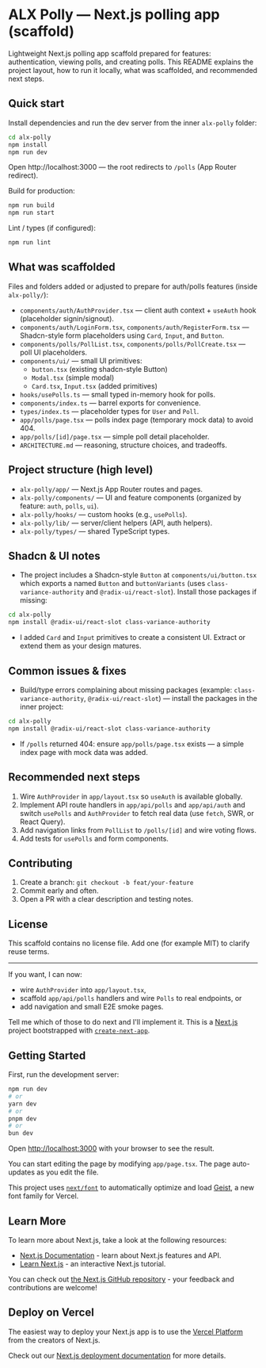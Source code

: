 # ALX Polly — Next.js polling app (scaffold)

Lightweight Next.js polling app scaffold prepared for features: authentication, viewing polls, and creating polls. This README explains the project layout, how to run it locally, what was scaffolded, and recommended next steps.

## Quick start

Install dependencies and run the dev server from the inner `alx-polly` folder:

```bash
cd alx-polly
npm install
npm run dev
```

Open http://localhost:3000 — the root redirects to `/polls` (App Router redirect).

Build for production:

```bash
npm run build
npm run start
```

Lint / types (if configured):

```bash
npm run lint
```

## What was scaffolded

Files and folders added or adjusted to prepare for auth/polls features (inside `alx-polly/`):

- `components/auth/AuthProvider.tsx` — client auth context + `useAuth` hook (placeholder signin/signout).
- `components/auth/LoginForm.tsx`, `components/auth/RegisterForm.tsx` — Shadcn-style form placeholders using `Card`, `Input`, and `Button`.
- `components/polls/PollList.tsx`, `components/polls/PollCreate.tsx` — poll UI placeholders.
- `components/ui/` — small UI primitives:
  - `button.tsx` (existing shadcn-style Button)
  - `Modal.tsx` (simple modal)
  - `Card.tsx`, `Input.tsx` (added primitives)
- `hooks/usePolls.ts` — small typed in-memory hook for polls.
- `components/index.ts` — barrel exports for convenience.
- `types/index.ts` — placeholder types for `User` and `Poll`.
- `app/polls/page.tsx` — polls index page (temporary mock data) to avoid 404.
- `app/polls/[id]/page.tsx` — simple poll detail placeholder.
- `ARCHITECTURE.md` — reasoning, structure choices, and tradeoffs.

## Project structure (high level)

- `alx-polly/app/` — Next.js App Router routes and pages.
- `alx-polly/components/` — UI and feature components (organized by feature: `auth`, `polls`, `ui`).
- `alx-polly/hooks/` — custom hooks (e.g., `usePolls`).
- `alx-polly/lib/` — server/client helpers (API, auth helpers).
- `alx-polly/types/` — shared TypeScript types.

## Shadcn & UI notes

- The project includes a Shadcn-style `Button` at `components/ui/button.tsx` which exports a named `Button` and `buttonVariants` (uses `class-variance-authority` and `@radix-ui/react-slot`). Install those packages if missing:

```bash
cd alx-polly
npm install @radix-ui/react-slot class-variance-authority
```

- I added `Card` and `Input` primitives to create a consistent UI. Extract or extend them as your design matures.

## Common issues & fixes

- Build/type errors complaining about missing packages (example: `class-variance-authority`, `@radix-ui/react-slot`) — install the packages in the inner project:

```bash
cd alx-polly
npm install @radix-ui/react-slot class-variance-authority
```

- If `/polls` returned 404: ensure `app/polls/page.tsx` exists — a simple index page with mock data was added.

## Recommended next steps

1. Wire `AuthProvider` in `app/layout.tsx` so `useAuth` is available globally.
2. Implement API route handlers in `app/api/polls` and `app/api/auth` and switch `usePolls` and `AuthProvider` to fetch real data (use `fetch`, SWR, or React Query).
3. Add navigation links from `PollList` to `/polls/[id]` and wire voting flows.
4. Add tests for `usePolls` and form components.

## Contributing

1. Create a branch: `git checkout -b feat/your-feature`
2. Commit early and often.
3. Open a PR with a clear description and testing notes.

## License

This scaffold contains no license file. Add one (for example MIT) to clarify reuse terms.

---

If you want, I can now:
- wire `AuthProvider` into `app/layout.tsx`,
- scaffold `app/api/polls` handlers and wire `Polls` to real endpoints, or
- add navigation and small E2E smoke pages.

Tell me which of those to do next and I'll implement it.
This is a [Next.js](https://nextjs.org) project bootstrapped with [`create-next-app`](https://nextjs.org/docs/app/api-reference/cli/create-next-app).

## Getting Started

First, run the development server:

```bash
npm run dev
# or
yarn dev
# or
pnpm dev
# or
bun dev
```

Open [http://localhost:3000](http://localhost:3000) with your browser to see the result.

You can start editing the page by modifying `app/page.tsx`. The page auto-updates as you edit the file.

This project uses [`next/font`](https://nextjs.org/docs/app/building-your-application/optimizing/fonts) to automatically optimize and load [Geist](https://vercel.com/font), a new font family for Vercel.

## Learn More

To learn more about Next.js, take a look at the following resources:

- [Next.js Documentation](https://nextjs.org/docs) - learn about Next.js features and API.
- [Learn Next.js](https://nextjs.org/learn) - an interactive Next.js tutorial.

You can check out [the Next.js GitHub repository](https://github.com/vercel/next.js) - your feedback and contributions are welcome!

## Deploy on Vercel

The easiest way to deploy your Next.js app is to use the [Vercel Platform](https://vercel.com/new?utm_medium=default-template&filter=next.js&utm_source=create-next-app&utm_campaign=create-next-app-readme) from the creators of Next.js.

Check out our [Next.js deployment documentation](https://nextjs.org/docs/app/building-your-application/deploying) for more details.

